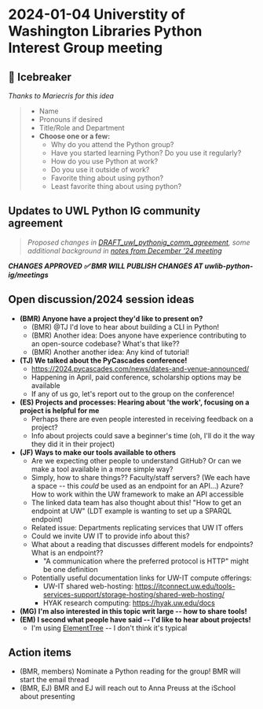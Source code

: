 # 2024-01-04 Universtity of Washington Libraries Python Interest Group meeting

## 🧊 Icebreaker
*Thanks to Mariecris for this idea*  
> - Name
> - Pronouns if desired
> - Title/Role and Department
> - **Choose one or a few:**
>    - Why do you attend the Python group? 
>    - Have you started learning Python? Do you use it regularly?
>    - How do you use Python at work? 
>    - Do you use it outside of work?
>    - Favorite thing about using python? 
>    - Least favorite thing about using python?

## Updates to UWL Python IG community agreement
> *Proposed changes in [DRAFT_uwl_pythonig_comm_agreement](https://docs.google.com/document/d/1Hgx4cfDhR_BDKSzUB-vDKso422DV0zg2lvtnN66PW6E/edit?usp=sharing), some additional background in [notes from December '24 meeting](https://github.com/uwlib-python-ig/meetings/blob/main/20231207_community_agreement_2024_goals.md#review-python-ig-community-agreement)*  

***CHANGES APPROVED ✅ BMR WILL PUBLISH CHANGES AT uwlib-python-ig/meetings***

## Open discussion/2024 session ideas
- **(BMR) Anyone have a project they'd like to present on?**
    - (BMR) \@TJ I'd love to hear about building a CLI in Python!
    - (BMR) Another idea: Does anyone have experience contributing to an open-source codebase? What's that like??
    - (BMR) Another another idea: Any kind of tutorial!
- **(TJ) We talked about the PyCascades conference!** 
    - https://2024.pycascades.com/news/dates-and-venue-announced/
    - Happening in April, paid conference, scholarship options may be available
    - If any of us go, let's report out to the group on the conference!
- **(ES) Projects and processes: Hearing about 'the work', focusing on a project is helpful for me**
    - Perhaps there are even people interested in receiving feedback on a project?
    - Info about projects could save a beginner's time (oh, I'll do it the way they did it in their project)
- **(JF) Ways to make our tools available to others**
    - Are we expecting other people to understand GitHub? Or can we make a tool available in a more simple way? 
    - Simply, how to share things?? Faculty/staff servers? (We each have a space -- this *could* be used as an endpoint for an API...) Azure? How to work within the UW framework to make an API accessible
    - The linked data team has also thought about this! "How to get an endpoint at UW" (LDT example is wanting to set up a SPARQL endpoint)
    - Related issue: Departments replicating services that UW IT offers
    - Could we invite UW IT to provide info about this? 
    - What about a reading that discusses different models for endpoints? What is an endpoint??
        - "A communication where the preferred protocol is HTTP" might be one definition
    - Potentially useful documentation links for UW-IT compute offerings:
        - UW-IT shared web-hosting: https://itconnect.uw.edu/tools-services-support/storage-hosting/shared-web-hosting/
        - HYAK research computing: https://hyak.uw.edu/docs
- **(MG) I'm also interested in this topic writ large -- how to share tools!**
- **(EM) I second what people have said -- I'd like to hear about projects!**
    - I'm using [ElementTree](https://docs.python.org/3/library/xml.etree.elementtree.html) -- I don't think it's typical

## Action items
- (BMR, members) Nominate a Python reading for the group! BMR will start the email thread
- (BMR, EJ) BMR and EJ will reach out to Anna Preuss at the iSchool about presenting

